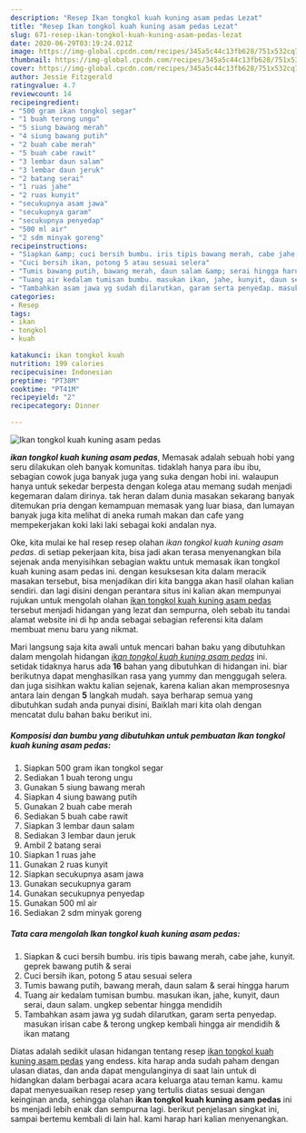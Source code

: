 ```yaml
---
description: "Resep Ikan tongkol kuah kuning asam pedas Lezat"
title: "Resep Ikan tongkol kuah kuning asam pedas Lezat"
slug: 671-resep-ikan-tongkol-kuah-kuning-asam-pedas-lezat
date: 2020-06-29T03:19:24.021Z
image: https://img-global.cpcdn.com/recipes/345a5c44c13fb628/751x532cq70/ikan-tongkol-kuah-kuning-asam-pedas-foto-resep-utama.jpg
thumbnail: https://img-global.cpcdn.com/recipes/345a5c44c13fb628/751x532cq70/ikan-tongkol-kuah-kuning-asam-pedas-foto-resep-utama.jpg
cover: https://img-global.cpcdn.com/recipes/345a5c44c13fb628/751x532cq70/ikan-tongkol-kuah-kuning-asam-pedas-foto-resep-utama.jpg
author: Jessie Fitzgerald
ratingvalue: 4.7
reviewcount: 14
recipeingredient:
- "500 gram ikan tongkol segar"
- "1 buah terong ungu"
- "5 siung bawang merah"
- "4 siung bawang putih"
- "2 buah cabe merah"
- "5 buah cabe rawit"
- "3 lembar daun salam"
- "3 lembar daun jeruk"
- "2 batang serai"
- "1 ruas jahe"
- "2 ruas kunyit"
- "secukupnya asam jawa"
- "secukupnya garam"
- "secukupnya penyedap"
- "500 ml air"
- "2 sdm minyak goreng"
recipeinstructions:
- "Siapkan &amp; cuci bersih bumbu. iris tipis bawang merah, cabe jahe, kunyit. geprek bawang putih &amp; serai"
- "Cuci bersih ikan, potong 5 atau sesuai selera"
- "Tumis bawang putih, bawang merah, daun salam &amp; serai hingga harum"
- "Tuang air kedalam tumisan bumbu. masukan ikan, jahe, kunyit, daun serai, daun salam. ungkep sebentar hingga mendidih"
- "Tambahkan asam jawa yg sudah dilarutkan, garam serta penyedap. masukan irisan cabe &amp; terong ungkep kembali hingga air mendidih &amp; ikan matang"
categories:
- Resep
tags:
- ikan
- tongkol
- kuah

katakunci: ikan tongkol kuah 
nutrition: 199 calories
recipecuisine: Indonesian
preptime: "PT38M"
cooktime: "PT41M"
recipeyield: "2"
recipecategory: Dinner

---
```



![Ikan tongkol kuah kuning asam pedas](https://img-global.cpcdn.com/recipes/345a5c44c13fb628/751x532cq70/ikan-tongkol-kuah-kuning-asam-pedas-foto-resep-utama.jpg)

<b><i>ikan tongkol kuah kuning asam pedas</i></b>, Memasak adalah sebuah hobi yang seru dilakukan oleh banyak komunitas. tidaklah hanya para ibu ibu, sebagian cowok juga banyak juga yang suka dengan hobi ini. walaupun hanya untuk sekedar berpesta dengan kolega atau memang sudah menjadi kegemaran dalam dirinya. tak heran dalam dunia masakan sekarang banyak ditemukan pria dengan kemampuan memasak yang luar biasa, dan lumayan banyak juga kita melihat di aneka rumah makan dan cafe yang mempekerjakan koki laki laki sebagai koki andalan nya.

Oke, kita mulai ke hal resep resep olahan <i>ikan tongkol kuah kuning asam pedas</i>. di setiap pekerjaan kita, bisa jadi akan terasa menyenangkan bila sejenak anda menyisihkan sebagian waktu untuk memasak ikan tongkol kuah kuning asam pedas ini. dengan kesuksesan kita dalam meracik masakan tersebut, bisa menjadikan diri kita bangga akan hasil olahan kalian sendiri. dan lagi disini dengan perantara situs ini kalian akan mempunyai rujukan untuk mengolah olahan <u>ikan tongkol kuah kuning asam pedas</u> tersebut menjadi hidangan yang lezat dan sempurna, oleh sebab itu tandai alamat website ini di hp anda sebagai sebagian referensi kita dalam membuat menu baru yang nikmat.




Mari langsung saja kita awali untuk mencari bahan baku yang dibutuhkan dalam mengolah hidangan <u><i>ikan tongkol kuah kuning asam pedas</i></u> ini. setidak tidaknya harus ada <b>16</b> bahan yang dibutuhkan di hidangan ini. biar berikutnya dapat menghasilkan rasa yang yummy dan menggugah selera. dan juga sisihkan waktu kalian sejenak, karena kalian akan memprosesnya antara lain dengan <b>5</b> langkah mudah. saya berharap semua yang dibutuhkan sudah anda punyai disini, Baiklah mari kita olah dengan mencatat dulu bahan baku berikut ini.

<!--inarticleads1-->

##### Komposisi dan bumbu yang dibutuhkan untuk pembuatan Ikan tongkol kuah kuning asam pedas:

1. Siapkan 500 gram ikan tongkol segar
1. Sediakan 1 buah terong ungu
1. Gunakan 5 siung bawang merah
1. Siapkan 4 siung bawang putih
1. Gunakan 2 buah cabe merah
1. Sediakan 5 buah cabe rawit
1. Siapkan 3 lembar daun salam
1. Sediakan 3 lembar daun jeruk
1. Ambil 2 batang serai
1. Siapkan 1 ruas jahe
1. Gunakan 2 ruas kunyit
1. Siapkan secukupnya asam jawa
1. Gunakan secukupnya garam
1. Gunakan secukupnya penyedap
1. Gunakan 500 ml air
1. Sediakan 2 sdm minyak goreng




<!--inarticleads2-->

##### Tata cara mengolah Ikan tongkol kuah kuning asam pedas:

1. Siapkan &amp; cuci bersih bumbu. iris tipis bawang merah, cabe jahe, kunyit. geprek bawang putih &amp; serai
1. Cuci bersih ikan, potong 5 atau sesuai selera
1. Tumis bawang putih, bawang merah, daun salam &amp; serai hingga harum
1. Tuang air kedalam tumisan bumbu. masukan ikan, jahe, kunyit, daun serai, daun salam. ungkep sebentar hingga mendidih
1. Tambahkan asam jawa yg sudah dilarutkan, garam serta penyedap. masukan irisan cabe &amp; terong ungkep kembali hingga air mendidih &amp; ikan matang




Diatas adalah sedikit ulasan hidangan tentang resep <u>ikan tongkol kuah kuning asam pedas</u> yang endess. kita harap anda sudah paham dengan ulasan diatas, dan anda dapat mengulanginya di saat lain untuk di hidangkan dalam berbagai acara acara keluarga atau teman kamu. kamu dapat menyesuaikan resep resep yang tertulis diatas sesuai dengan keinginan anda, sehingga olahan <b>ikan tongkol kuah kuning asam pedas</b> ini bs menjadi lebih enak dan sempurna lagi. berikut penjelasan singkat ini, sampai bertemu kembali di lain hal. kami harap hari kalian menyenangkan.

